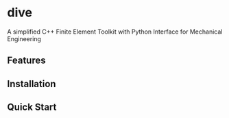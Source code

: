 # dive 

A simplified C++ Finite Element Toolkit with Python Interface for Mechanical Engineering 

## Features

## Installation

## Quick Start